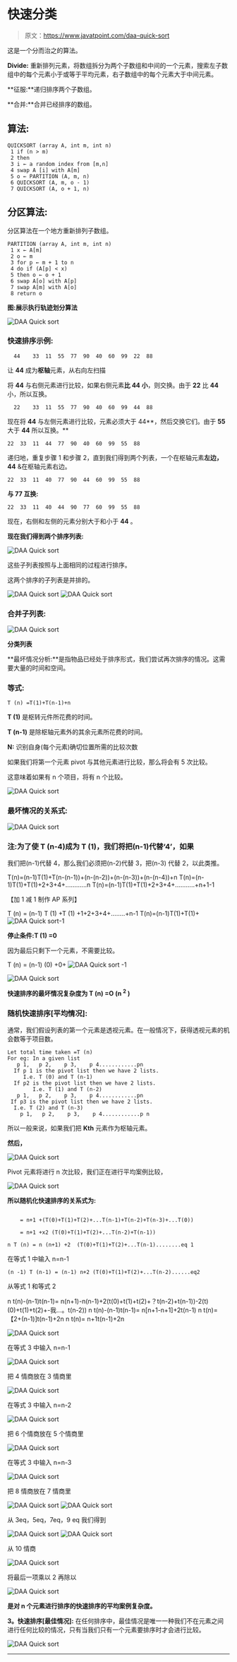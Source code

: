 # 快速分类

> 原文：<https://www.javatpoint.com/daa-quick-sort>

这是一个分而治之的算法。

**Divide:** 重新排列元素，将数组拆分为两个子数组和中间的一个元素，搜索左子数组中的每个元素小于或等于平均元素，右子数组中的每个元素大于中间元素。

**征服:**递归排序两个子数组。

**合并:**合并已经排序的数组。

## 算法:

```
QUICKSORT (array A, int m, int n) 
 1 if (n > m) 
 2 then 
 3 i ← a random index from [m,n] 
 4 swap A [i] with A[m] 
 5 o ← PARTITION (A, m, n) 
 6 QUICKSORT (A, m, o - 1)
 7 QUICKSORT (A, o + 1, n)

```

## 分区算法:

分区算法在一个地方重新排列子数组。

```
PARTITION (array A, int m, int n) 
 1 x ← A[m] 
 2 o ← m 
 3 for p ← m + 1 to n
 4 do if (A[p] < x) 
 5 then o ← o + 1 
 6 swap A[o] with A[p]
 7 swap A[m] with A[o] 
 8 return o

```

**图:展示执行轨迹划分算法**

![DAA Quick sort](img/b18bd3c6614fc2788e9af3c2c32d5c5d.png)

### 快速排序示例:

```
  44	33	11	55	77	90	40	60	99	22	88	

```

让 **44** 成为**枢轴**元素，从右向左扫描

将 **44** 与右侧元素进行比较，如果右侧元素**比 **44** 小**，则交换。由于 **22** 比 **44** 小，所以互换。

```
  22	33	11	55	77	90	40	60	99	44	88	

```

现在将 **44** 与左侧元素进行比较，元素必须大于 44**，然后交换它们。由于 **55** 大于 **44** 所以互换。**

```
22	33	11	44	77	90	40	60	99	55	88

```

递归地，重复步骤 1 和步骤 2，直到我们得到两个列表，一个在枢轴元素**左边，44** &在枢轴元素右边。

```
22	33	11	40	77	90	44	60	99	55	88

```

**与 77 互换:**

```
22	33	11	40	44	90	77	60	99	55	88

```

现在，右侧和左侧的元素分别大于和小于 **44** 。

**现在我们得到两个排序列表:**

![DAA Quick sort](img/b392dec4b762b786edde187362c2c4cb.png)

这些子列表按照与上面相同的过程进行排序。

这两个排序的子列表是并排的。

![DAA Quick sort](img/959f3e6be61f6eedd676ec9662450e71.png)
![DAA Quick sort](img/00b365422bba17092ea0622f5b714ae1.png)

### 合并子列表:

![DAA Quick sort](img/011d1bce2a5e4a3741e8113a5d87a85f.png)

**分类列表**

**最坏情况分析:**是指物品已经处于排序形式，我们尝试再次排序的情况。这需要大量的时间和空间。

### 等式:

```
T (n) =T(1)+T(n-1)+n

```

**T (1)** 是枢转元件所花费的时间。

**T (n-1)** 是除枢轴元素外的其余元素所花费的时间。

**N:** 识别自身(每个元素)确切位置所需的比较次数

如果我们将第一个元素 pivot 与其他元素进行比较，那么将会有 5 次比较。

这意味着如果有 n 个项目，将有 n 个比较。

![DAA Quick sort](img/9df627100834543eaa7cec56d38bf0da.png)

### 最坏情况的关系式:

![DAA Quick sort](img/60c112a4d7ba9b0aa29ff7901f66f708.png)

### 注:为了使 T (n-4)成为 T (1)，我们将把(n-1)代替‘4’，如果
我们把(n-1)代替 4，那么我们必须把(n-2)代替 3，把(n-3)
代替 2，以此类推。

T(n)=(n-1)T(1)+T(n-(n-1))+(n-(n-2))+(n-(n-3))+(n-(n-4))+n
T(n)=(n-1)T(1)+T(1)+2+3+4+............n
T(n)=(n-1)T(1)+T(1)+2+3+4+...........+n+1-1

【加 1 减 1 制作 AP 系列】

T (n) = (n-1) T (1) +T (1) +1+2+3+4+........+n-1
T(n)=(n-1)T(1)+T(1)+![DAA Quick sort](img/c99a5e6310d218f2399714b5a76686dd.png)-1

**停止条件:T (1) =0**

因为最后只剩下一个元素，不需要比较。

T (n) = (n-1) (0) +0+ ![DAA Quick sort](img/c99a5e6310d218f2399714b5a76686dd.png) -1

![DAA Quick sort](img/f52efe11eb7cd875313e1314d1274a72.png)

**快速排序的最坏情况复杂度为 T (n) =O (n <sup>2</sup> )**

### 随机快速排序[平均情况]:

通常，我们假设列表的第一个元素是透视元素。在一般情况下，获得透视元素的机会数等于项目数。

```
Let total time taken =T (n)
For eg: In a given list
   p 1,   p 2,    p 3,    p 4............pn
  If p 1 is the pivot list then we have 2 lists.
     I.e. T (0) and T (n-1)
  If p2 is the pivot list then we have 2 lists.
        I.e. T (1) and T (n-2)
   p 1,   p 2,    p 3,    p 4............pn
 If p3 is the pivot list then we have 2 lists.
  I.e. T (2) and T (n-3)
    p 1,   p 2,    p 3,    p 4............p n

```

所以一般来说，如果我们把 **Kth** 元素作为枢轴元素。

**然后，**

![DAA Quick sort](img/f91b821a4b858641a9f250fba218d3c8.png)

Pivot 元素将进行 n 次比较，我们正在进行平均案例比较，

![DAA Quick sort](img/9a801aad09f30128d9dfbf2ffa765afc.png)

**所以随机化快速排序的关系式为:**

```

    = n+1 +(T(0)+T(1)+T(2)+...T(n-1)+T(n-2)+T(n-3)+...T(0))

    = n+1 +x2 (T(0)+T(1)+T(2)+...T(n-2)+T(n-1))

```

```
n T (n) = n (n+1) +2  (T(0)+T(1)+T(2)+...T(n-1)........eq 1

```

在等式 1 中输入 n=n-1

```
(n -1) T (n-1) = (n-1) n+2 (T(0)+T(1)+T(2)+...T(n-2)......eq2

```

从等式 1 和等式 2

n t(n)-(n-1)t(n-1)= n(n+1)-n(n-1)+2(t(0)+t(1)+t(2)+？t(n-2)+t(n-1))-2(t)(0)+t(1)+t(2)+-我...。t(n-2))
n t(n)-(n-1)t(n-1)= n[n+1-n+1]+2t(n-1)
n t(n)=【2+(n-1)]t(n-1)+2n
n t(n)= n+1t(n-1)+2n

![DAA Quick sort](img/57e59aec14ac384fdee9bd976a83477a.png)

在等式 3 中输入 n=n-1

![DAA Quick sort](img/ec659196f65608971c8c05709eadf10f.png)

把 4 情商放在 3 情商里

![DAA Quick sort](img/61893d80116dbe31417236d92c60d6a4.png)

在等式 3 中输入 n=n-2

![DAA Quick sort](img/55ea3093517817deb922e31c6fe0a672.png)

把 6 个情商放在 5 个情商里

![DAA Quick sort](img/d9d27b08b1ec84d825528469caa17450.png)

在等式 3 中输入 n=n-3

![DAA Quick sort](img/cbe06a4bb36a3f54a17abba349acbdc8.png)

把 8 情商放在 7 情商里

![DAA Quick sort](img/6c8f8c870ef10d4c7cc3f2d6d711448c.png)
![DAA Quick sort](img/a5d53e0574fafd9d09cd1a621687fe46.png)

从 3eq，5eq，7eq，9 eq 我们得到

![DAA Quick sort](img/0728a4a35a384e6f408a96b0393b2fe7.png)
![DAA Quick sort](img/2799e24f95ec946476cce0e10b52caf4.png)

从 10 情商

![DAA Quick sort](img/a49a99777378fffe1847f76f63754566.png)

将最后一项乘以 2 再除以

![DAA Quick sort](img/ea53fdcf3f1ca4bbbf164d0a308e844e.png)

**是对 n 个元素进行排序的快速排序的平均案例复杂度。**

**3。快速排序[最佳情况]:** 在任何排序中，最佳情况是唯一一种我们不在元素之间进行任何比较的情况，只有当我们只有一个元素要排序时才会进行比较。

![DAA Quick sort](img/6ff81de611eb119ec7a6893b8776cf09.png)

* * *